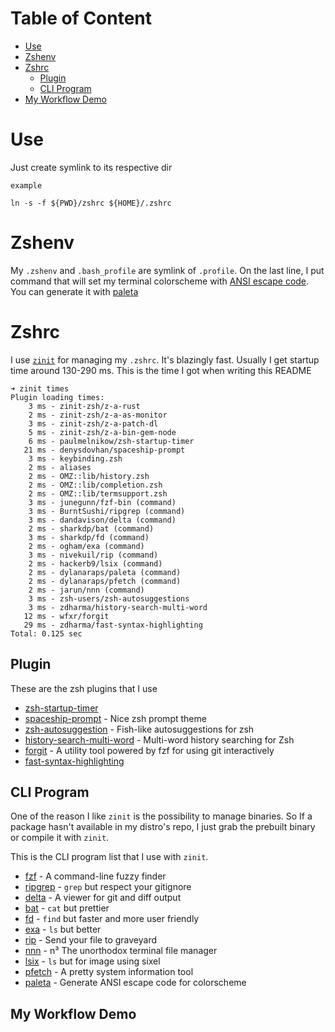 # Table of Content
- [Use](#use)
- [Zshenv](#zshenv)
- [Zshrc](#zshrc)
  * [Plugin](#plugin)
  * [CLI Program](#cli-program) 
- [My Workflow Demo](#my-workflow-demo)

# Use
Just create symlink to its respective dir

```
example

ln -s -f ${PWD}/zshrc ${HOME}/.zshrc
```

# Zshenv
My `.zshenv` and `.bash_profile` are symlink of `.profile`. On the last line, I put command that will set my terminal colorscheme with [ANSI escape code](https://en.wikipedia.org/wiki/ANSI_escape_code#Colors). You can generate it with [paleta](https://github.com/dylanaraps/paleta)

# Zshrc
I use [`zinit`](https://github.com/zdharma/zinit) for managing my `.zshrc`. It's blazingly fast. Usually I get startup time around 130-290 ms. This is the time I got when writing this README
```
➜ zinit times
Plugin loading times:
    3 ms - zinit-zsh/z-a-rust
    2 ms - zinit-zsh/z-a-as-monitor
    3 ms - zinit-zsh/z-a-patch-dl
    5 ms - zinit-zsh/z-a-bin-gem-node
    6 ms - paulmelnikow/zsh-startup-timer
   21 ms - denysdovhan/spaceship-prompt
    3 ms - keybinding.zsh
    2 ms - aliases
    2 ms - OMZ::lib/history.zsh
    2 ms - OMZ::lib/completion.zsh
    2 ms - OMZ::lib/termsupport.zsh
    3 ms - junegunn/fzf-bin (command)
    3 ms - BurntSushi/ripgrep (command)
    3 ms - dandavison/delta (command)
    2 ms - sharkdp/bat (command)
    3 ms - sharkdp/fd (command)
    2 ms - ogham/exa (command)
    3 ms - nivekuil/rip (command)
    2 ms - hackerb9/lsix (command)
    2 ms - dylanaraps/paleta (command)
    2 ms - dylanaraps/pfetch (command)
    2 ms - jarun/nnn (command)
    3 ms - zsh-users/zsh-autosuggestions
    3 ms - zdharma/history-search-multi-word
   12 ms - wfxr/forgit
   29 ms - zdharma/fast-syntax-highlighting
Total: 0.125 sec
```

## Plugin
These are the zsh plugins that I use

- [zsh-startup-timer](https://github.com/paulmelnikow/zsh-startup-timer)
- [spaceship-prompt](https://github.com/denysdovhan/spaceship-prompt) - Nice zsh prompt theme
- [zsh-autosuggestion](https://github.com/zsh-users/zsh-autosuggestions) - Fish-like autosuggestions for zsh
- [history-search-multi-word](https://github.com/zdharma/history-search-multi-word) - Multi-word history searching for Zsh
- [forgit](https://github.com/wfxr/forgit) - A utility tool powered by fzf for using git interactively
- [fast-syntax-highlighting](https://github.com/zdharma/fast-syntax-highlighting)

## CLI Program
One of the reason I like `zinit` is the possibility to manage binaries. So If a package hasn't available in my distro's repo, I just grab the prebuilt binary or compile it with `zinit`.

This is the CLI program list that I use with `zinit`.

- [fzf](https://github.com/junegunn/fzf) - A command-line fuzzy finder 
- [ripgrep](https://github.com/BurntSushi/ripgrep) - `grep` but respect your gitignore
- [delta](https://github.com/dandavison/delta) - A viewer for git and diff output 
- [bat](https://github.com/sharkdp/bat) - `cat` but prettier
- [fd](https://github.com/sharkdp/fd) - `find` but faster and more user friendly
- [exa](https://github.com/ogham/exa) - `ls` but better
- [rip](https://github.com/nivekuil/rip) - Send your file to graveyard
- [nnn](https://github.com/jarun/nnn) - n³ The unorthodox terminal file manager
- [lsix](https://github.com/hackerb9/lsix) - `ls` but for image using sixel
- [pfetch](https://github.com/dylanaraps/pfetch) - A pretty system information tool
- [paleta](https://github.com/dylanaraps/paleta) - Generate ANSI escape code for colorscheme

## My Workflow Demo